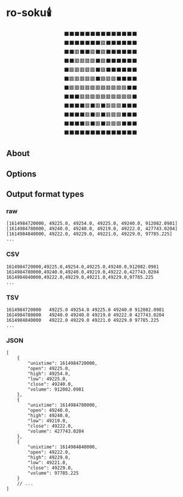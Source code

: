 # ro-soku🕯️

<div align="center">
<div>⬛⬛⬛⬛⬛⬛⬛⬛⬛⬛⬛⬛⬛⬛  </div>
<div>⬛⬛⬛⬛⬛⬛⬛🟩⬛⬛⬛⬛⬛⬛  </div>
<div>⬛⬛🟥⬛⬛🟩⬛🟩⬛⬛⬛⬛⬛⬛  </div>
<div>⬛⬛🟥🟥🟥🟩⬛🟩⬛⬛⬛⬛⬛⬛  </div>
<div>⬛🟩🟥🟥🟥🟩⬛🟩⬛⬛⬛⬛⬛⬛  </div>
<div>⬛🟩🟥🟥🟥🟩⬛🟩🟥🟩⬛⬛⬛⬛  </div>
<div>⬛🟩🟥🟥🟥🟩🟥🟩🟥🟩🟩🟩⬛⬛  </div>
<div>⬛⬛⬛🟥🟥🟩🟥🟩🟥🟩🟩🟩🟩⬛  </div>
<div>⬛⬛⬛⬛🟥⬛🟥⬛🟥🟩🟩⬛⬛⬛  </div>
<div>⬛⬛⬛⬛🟥⬛🟥⬛🟥🟩🟩⬛⬛⬛  </div>
<div>⬛⬛⬛⬛🟥⬛🟥⬛🟥🟩🟩⬛⬛⬛  </div>
<div>⬛⬛⬛⬛⬛⬛⬛⬛⬛⬛⬛⬛⬛⬛  </div>
</div>

## About











## Options







## Output format types

### raw

```raw
[1614984720000, 49225.0, 49254.0, 49225.0, 49240.0, 912082.0981]
[1614984780000, 49240.0, 49240.0, 49219.0, 49222.0, 427743.0204]
[1614984840000, 49222.0, 49229.0, 49221.0, 49229.0, 97785.225]
...
```

### CSV

```csv
1614984720000,49225.0,49254.0,49225.0,49240.0,912082.0981
1614984780000,49240.0,49240.0,49219.0,49222.0,427743.0204
1614984840000,49222.0,49229.0,49221.0,49229.0,97785.225
...
```

### TSV

```tsv
1614984720000	49225.0	49254.0	49225.0	49240.0	912082.0981
1614984780000	49240.0	49240.0	49219.0	49222.0	427743.0204
1614984840000	49222.0	49229.0	49221.0	49229.0	97785.225
...
```

### JSON

```jsonc
[
    {
        "unixtime": 1614984720000,
        "open": 49225.0,
        "high": 49254.0,
        "low": 49225.0,
        "close": 49240.0,
        "volume": 912082.0981
    },
    {
        "unixtime": 1614984780000,
        "open": 49240.0,
        "high": 49240.0,
        "low": 49219.0,
        "close": 49222.0,
        "volume": 427743.0204
    },
    {
        "unixtime": 1614984840000,
        "open": 49222.0,
        "high": 49229.0,
        "low": 49221.0,
        "close": 49229.0,
        "volume": 97785.225
    }
    // ...
]
```
